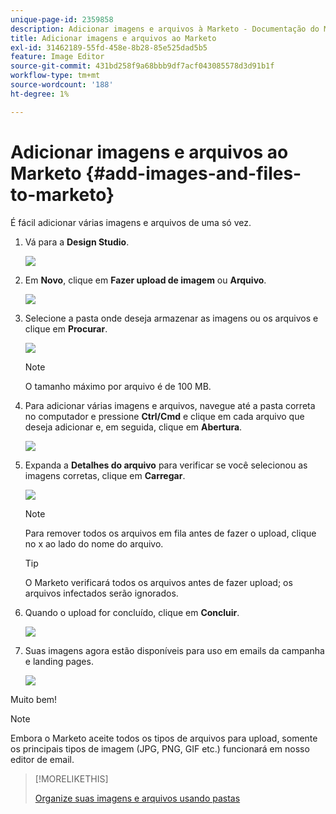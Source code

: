 ```yaml
---
unique-page-id: 2359858
description: Adicionar imagens e arquivos à Marketo - Documentação do Marketo - Documentação do produto
title: Adicionar imagens e arquivos ao Marketo
exl-id: 31462189-55fd-458e-8b28-85e525dad5b5
feature: Image Editor
source-git-commit: 431bd258f9a68bbb9df7acf043085578d3d91b1f
workflow-type: tm+mt
source-wordcount: '188'
ht-degree: 1%

---
```


# Adicionar imagens e arquivos ao Marketo {#add-images-and-files-to-marketo}

É fácil adicionar várias imagens e arquivos de uma só vez.

1. Vá para a **Design Studio**.

   ![](assets/designstudio.png)

1. Em **Novo**, clique em **Fazer upload de imagem** ou **Arquivo**.

   ![](assets/image2014-9-15-18-3a5-3a33.png)

1. Selecione a pasta onde deseja armazenar as imagens ou os arquivos e clique em **Procurar**.

   ![](assets/image2014-9-15-18-3a6-3a21.png)

   >[!NOTE]
   >
   >O tamanho máximo por arquivo é de 100 MB.

1. Para adicionar várias imagens e arquivos, navegue até a pasta correta no computador e pressione **Ctrl/Cmd** e clique em cada arquivo que deseja adicionar e, em seguida, clique em **Abertura**.

   ![](assets/image2014-9-15-18-3a6-3a58.png)

1. Expanda a **Detalhes do arquivo** para verificar se você selecionou as imagens corretas, clique em **Carregar**.

   ![](assets/image2014-9-15-18-3a7-3a22.png)

   >[!NOTE]
   >
   >Para remover todos os arquivos em fila antes de fazer o upload, clique no x ao lado do nome do arquivo.

   >[!TIP]
   >
   >O Marketo verificará todos os arquivos antes de fazer upload; os arquivos infectados serão ignorados.

1. Quando o upload for concluído, clique em **Concluir**.

   ![](assets/image2014-9-15-18-3a8-3a34.png)

1. Suas imagens agora estão disponíveis para uso em emails da campanha e landing pages.

   ![](assets/image2014-9-15-18-3a8-3a45.png)

Muito bem!

>[!NOTE]
>
>Embora o Marketo aceite todos os tipos de arquivos para upload, somente os principais tipos de imagem (JPG, PNG, GIF etc.) funcionará em nosso editor de email.

>[!MORELIKETHIS]
>
>[Organize suas imagens e arquivos usando pastas](/help/marketo/product-docs/demand-generation/images-and-files/organize-your-images-and-files-using-folders.md)
